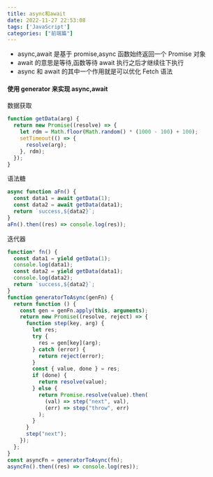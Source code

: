 ```yaml
---
title: async和await
date: 2022-11-27 22:53:08
tags: ['JavaScript']
categories: ["前端篇"]
---
```


- async,await 是基于 promise,async 函数始终返回一个 Promise 对象
- await 的意思是等待,函数等待 await 执行之后才继续往下执行
- async 和 await 的其中一个作用就是可以优化 Fetch 语法

#### 使用 generator 来实现 async,await

数据获取

```js
function getData(arg) {
  return new Promise((resolve) => {
    let rdm = Math.floor(Math.random() * (1000 - 100) + 100);
    setTimeout(() => {
      resolve(arg);
    }, rdm);
  });
}
```

语法糖

```js
async function aFn() {
  const data1 = await getData(1);
  const data2 = await getData(data1);
  return `success,${data2}`;
}
aFn().then((res) => console.log(res));
```

迭代器

```js
function* fn() {
  const data1 = yield getData(1);
  console.log(data1);
  const data2 = yield getData(data1);
  console.log(data2);
  return `success,${data2}`;
}
function generatorToAsync(genFn) {
  return function () {
    const gen = genFn.apply(this, arguments);
    return new Promise((resolve, reject) => {
      function step(key, arg) {
        let res;
        try {
          res = gen[key](arg);
        } catch (error) {
          return reject(error);
        }
        const { value, done } = res;
        if (done) {
          return resolve(value);
        } else {
          return Promise.resolve(value).then(
            (val) => step("next", val),
            (err) => step("throw", err)
          );
        }
      }
      step("next");
    });
  };
}
const asyncFn = generatorToAsync(fn);
asyncFn().then((res) => console.log(res));
```
